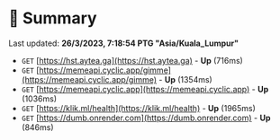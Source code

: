 # 📖 Summary
Last updated: **26/3/2023, 7:18:54 PTG "Asia/Kuala_Lumpur"**

- `GET` [https://hst.aytea.ga](https://hst.aytea.ga) - **Up** (716ms)
- `GET` [https://memeapi.cyclic.app/gimme](https://memeapi.cyclic.app/gimme) - **Up** (1354ms)
- `GET` [https://memeapi.cyclic.app](https://memeapi.cyclic.app) - **Up** (1036ms)
- `GET` [https://klik.ml/health](https://klik.ml/health) - **Up** (1965ms)
- `GET` [https://dumb.onrender.com](https://dumb.onrender.com) - **Up** (846ms)
